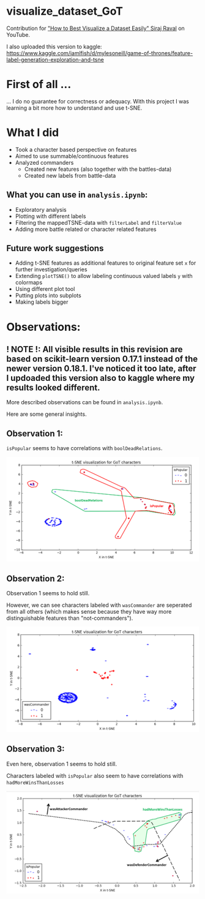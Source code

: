 # visualize_dataset_GoT
Contribution for ["How to Best Visualize a Dataset Easily" Siraj Raval](https://www.youtube.com/watch?v=yQsOFWqpjkE) on YouTube.

I also uploaded this version to kaggle:<br>
<https://www.kaggle.com/iamlfish/d/mylesoneill/game-of-thrones/feature-label-generation-exploration-and-tsne>

# First of all ...
... I do no guarantee for correctness or adequacy. With this project I was learning a bit more how to understand and use t-SNE.

# What I did
* Took a character based perspective on features
* Aimed to use summable/continuous features
* Analyzed commanders
  * Created new features (also together with the battles-data)
  * Created new labels from battle-data

## What you can use in `analysis.ipynb`:
* Exploratory analysis
* Plotting with different labels
* Filtering the mappedTSNE-data with `filterLabel` and `filterValue`
* Adding more battle related or character related features

## Future work suggestions
* Adding t-SNE features as additional features to original feature set `x` for further investigation/queries
* Extending `plotTSNE()` to allow labeling continuous valued labels `y` with colormaps 
* Using different plot tool
* Putting plots into subplots
* Making labels bigger

# Observations:
## ! NOTE !: All visible results in this revision are based on scikit-learn version 0.17.1 instead of the newer version 0.18.1. I've noticed it too late, after I updoaded this version also to kaggle where my results looked different.
More described observations can be found in `analysis.ipynb`.

Here are some general insights.

## Observation 1:
`isPopular` seems to have correlations with `boolDeadRelations`.

![title](isPopular_edit.PNG)

## Observation 2:
Observation 1 seems to hold still.

However, we can see characters labeled with `wasCommander` are seperated from all others (which makes sense because they have way more  distinguishable features than "not-commanders"). 

![title](isPopular_extended.PNG)

## Observation 3:
Even here, observation 1 seems to hold still.

Characters labeled with `isPopular` also seem to have correlations with `hadMoreWinsThanLosses`

![title](isPopular_commanders_edit.PNG)
